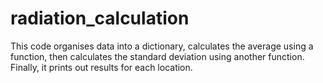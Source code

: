 # radiation_calculation
This code organises data into a dictionary, calculates the average using a function, then calculates the standard deviation using another function. Finally, it prints out results for each location.
